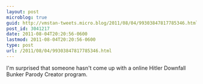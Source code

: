 ```yaml
---
layout: post
microblog: true
guid: http://vmstan-tweets.micro.blog/2011/08/04/99303847817785346.html
post_id: 3041217
date: 2011-08-04T20:20:56-0600
lastmod: 2011-08-04T20:20:56-0600
type: post
url: /2011/08/04/99303847817785346.html
---
```

I'm surprised that someone hasn't come up with a online Hitler Downfall Bunker Parody Creator program.
